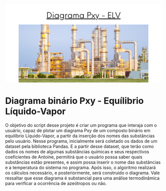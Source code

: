 <img src="ELV.png" alt="Coluna de destilação">

# Diagrama binário Pxy - Equílibrio Líquido-Vapor

O objetivo do script desse projeto é criar um programa que interaja com o usuário, capaz de plotar um diagrama Pxy de um composto binário em equilíbrio Líquido-Vapor, a partir da inserção dos nomes das substâncias pelo usuário.
Nesse programa, inicialmente será coletado os dados de um dataset pela biblioteca Pandas. E a partir desse dataset, que terão como dados os nomes de algumas substâncias químicas e seus respectivos coeficientes de Antoine, permitirá que o usuário possa saber quais substâncias estão presentes, e assim possa inserir o nome das substâncias e a temperatura do sistema no programa. Após isso, o algoritmo realizará os cálculos necessário, e posteriormente, será construido o diagrama. Vale ressaltar que esse diagrama é substancial para uma análise termodinâmica para verificar a ocorrência de azeótropos ou não.
